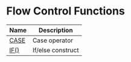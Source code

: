 # **Flow Control Functions**

| Name | Description|
|---|-----|
| [CASE](case.md) | Case operator |
| [IF()](function_if.md) | If/else construct |
